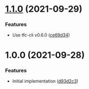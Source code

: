 # [1.1.0](https://github.com/cbsinteractive/delete-tfc-workspace-action/compare/1.0.0...1.1.0) (2021-09-29)


### Features

* Use tfc-cli v0.6.0 ([ce69d34](https://github.com/cbsinteractive/delete-tfc-workspace-action/commit/ce69d34dc06705c44204d3f5cf927a8b2fd69211))

# 1.0.0 (2021-09-28)


### Features

* Initial implementation ([d93d2c3](https://github.com/cbsinteractive/delete-tfc-workspace-action/commit/d93d2c378d1e62130f6d5b1152171eb9d9ebfd48))
